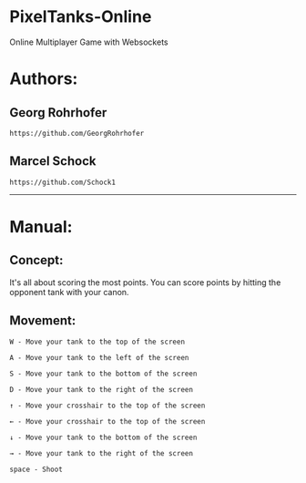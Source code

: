 # PixelTanks-Online
Online Multiplayer Game with Websockets

# Authors: 
## Georg Rohrhofer 
```
https://github.com/GeorgRohrhofer
```

## Marcel Schock
```
https://github.com/Schock1
```
______
# Manual:
## Concept:
It's all about scoring the most points. You can score points by hitting the opponent tank with your canon.

## Movement:
```
W - Move your tank to the top of the screen
```
```
A - Move your tank to the left of the screen
```
```
S - Move your tank to the bottom of the screen
```
```
D - Move your tank to the right of the screen
```
```
↑ - Move your crosshair to the top of the screen
```
```
← - Move your crosshair to the top of the screen
```
```
↓ - Move your tank to the bottom of the screen
```
```
→ - Move your tank to the right of the screen
```
```
space - Shoot
```

